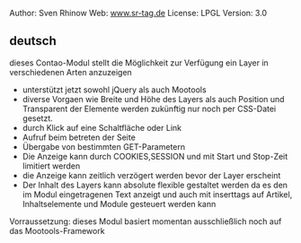 Author: Sven Rhinow
Web: www.sr-tag.de
License: LPGL
Version: 3.0

deutsch
--------------------------------------
dieses Contao-Modul stellt die Möglichkeit zur Verfügung ein Layer in verschiedenen Arten anzuzeigen

- unterstützt jetzt sowohl jQuery als auch Mootools
- diverse Vorgaen wie Breite und Höhe des Layers als auch Position und Transparent der Elemente werden zukünftig nur noch per CSS-Datei gesetzt.
- durch Klick auf eine Schaltfläche oder Link
- Aufruf beim betreten der Seite
- Übergabe von bestimmten GET-Parametern
- Die Anzeige kann durch COOKIES,SESSION und mit Start und Stop-Zeit limitiert werden
- die Anzeige kann zeitlich verzögert werden bevor der Layer erscheint
- Der Inhalt des Layers kann absolute flexible gestaltet werden da es den im Modul eingetragenen Text anzeigt und auch mit inserttags auf Artikel, Inhaltselemente und Module gesteuert werden kann

Vorraussetzung: dieses Modul basiert momentan ausschließlich noch auf das Mootools-Framework
